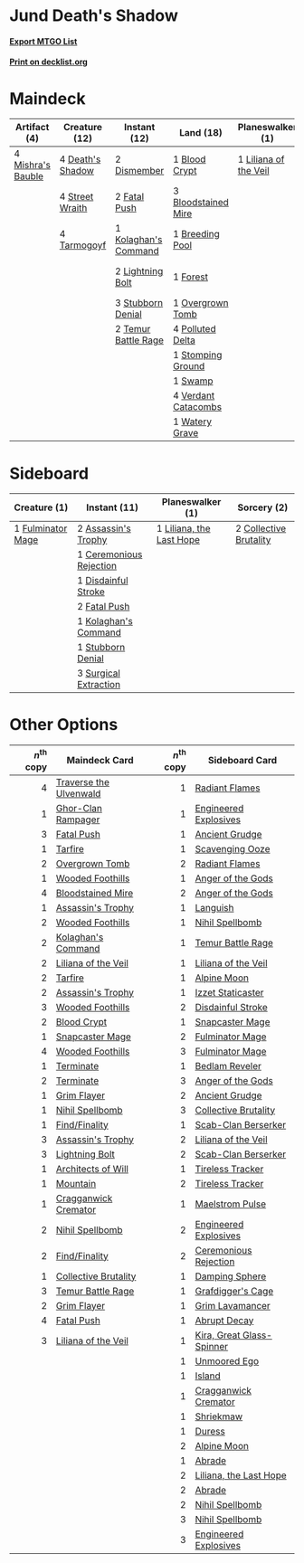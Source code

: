 # Jund Death's Shadow

#### [Export MTGO List](../collection/Jund%20Death's%20Shadow/Jund%20Death's%20Shadow.txt)
#### [Print on decklist.org](http://decklist.org/?deckmain=1%09Blood%20Crypt%0A3%09Bloodstained%20Mire%0A1%09Breeding%20Pool%0A4%09Death's%20Shadow%0A2%09Dismember%0A2%09Faithless%20Looting%0A2%09Fatal%20Push%0A1%09Forest%0A4%09Inquisition%20of%20Kozilek%0A1%09Kolaghan's%20Command%0A2%09Lightning%20Bolt%0A1%09Liliana%20of%20the%20Veil%0A4%09Mishra's%20Bauble%0A1%09Overgrown%20Tomb%0A4%09Polluted%20Delta%0A1%09Stomping%20Ground%0A4%09Street%20Wraith%0A3%09Stubborn%20Denial%0A1%09Swamp%0A4%09Tarmogoyf%0A2%09Temur%20Battle%20Rage%0A4%09Thoughtseize%0A3%09Traverse%20the%20Ulvenwald%0A4%09Verdant%20Catacombs%0A1%09Watery%20Grave&deckside=2%09Assassin's%20Trophy%0A1%09Ceremonious%20Rejection%0A2%09Collective%20Brutality%0A1%09Disdainful%20Stroke%0A2%09Fatal%20Push%0A1%09Fulminator%20Mage%0A1%09Kolaghan's%20Command%0A1%09Liliana,%20the%20Last%20Hope%0A1%09Stubborn%20Denial%0A3%09Surgical%20Extraction)
# Maindeck

|                                        Artifact (4)                                        |                                       Creature (12)                                       |                                         Instant (12)                                          |                                          Land (18)                                           |                                        Planeswalker (1)                                        |                                           Sorcery (13)                                            |
|--------------------------------------------------------------------------------------------|-------------------------------------------------------------------------------------------|-----------------------------------------------------------------------------------------------|----------------------------------------------------------------------------------------------|------------------------------------------------------------------------------------------------|---------------------------------------------------------------------------------------------------|
|4 [Mishra's Bauble](http://gatherer.wizards.com/Pages/Card/Details.aspx?multiverseid=122122)|4 [Death's Shadow](http://gatherer.wizards.com/Pages/Card/Details.aspx?multiverseid=425889)|2 [Dismember](http://gatherer.wizards.com/Pages/Card/Details.aspx?multiverseid=382182)         |1 [Blood Crypt](http://gatherer.wizards.com/Pages/Card/Details.aspx?multiverseid=97102)       |1 [Liliana of the Veil](http://gatherer.wizards.com/Pages/Card/Details.aspx?multiverseid=235597)|2 [Faithless Looting](http://gatherer.wizards.com/Pages/Card/Details.aspx?multiverseid=389512)     |
|                                                                                            |4 [Street Wraith](http://gatherer.wizards.com/Pages/Card/Details.aspx?multiverseid=442097) |2 [Fatal Push](http://gatherer.wizards.com/Pages/Card/Details.aspx?multiverseid=423724)        |3 [Bloodstained Mire](http://gatherer.wizards.com/Pages/Card/Details.aspx?multiverseid=405094)|                                                                                                |4 [Inquisition of Kozilek](http://gatherer.wizards.com/Pages/Card/Details.aspx?multiverseid=416897)|
|                                                                                            |4 [Tarmogoyf](http://gatherer.wizards.com/Pages/Card/Details.aspx?multiverseid=136142)     |1 [Kolaghan's Command](http://gatherer.wizards.com/Pages/Card/Details.aspx?multiverseid=394613)|1 [Breeding Pool](http://gatherer.wizards.com/Pages/Card/Details.aspx?multiverseid=97088)     |                                                                                                |4 [Thoughtseize](http://gatherer.wizards.com/Pages/Card/Details.aspx?multiverseid=438676)          |
|                                                                                            |                                                                                           |2 [Lightning Bolt](http://gatherer.wizards.com/Pages/Card/Details.aspx?multiverseid=806)       |1 [Forest](http://gatherer.wizards.com/Pages/Card/Details.aspx?multiverseid=439860)           |                                                                                                |3 [Traverse the Ulvenwald](http://gatherer.wizards.com/Pages/Card/Details.aspx?multiverseid=409998)|
|                                                                                            |                                                                                           |3 [Stubborn Denial](http://gatherer.wizards.com/Pages/Card/Details.aspx?multiverseid=386673)   |1 [Overgrown Tomb](http://gatherer.wizards.com/Pages/Card/Details.aspx?multiverseid=405103)   |                                                                                                |                                                                                                   |
|                                                                                            |                                                                                           |2 [Temur Battle Rage](http://gatherer.wizards.com/Pages/Card/Details.aspx?multiverseid=391940) |4 [Polluted Delta](http://gatherer.wizards.com/Pages/Card/Details.aspx?multiverseid=405104)   |                                                                                                |                                                                                                   |
|                                                                                            |                                                                                           |                                                                                               |1 [Stomping Ground](http://gatherer.wizards.com/Pages/Card/Details.aspx?multiverseid=405110)  |                                                                                                |                                                                                                   |
|                                                                                            |                                                                                           |                                                                                               |1 [Swamp](http://gatherer.wizards.com/Pages/Card/Details.aspx?multiverseid=439858)            |                                                                                                |                                                                                                   |
|                                                                                            |                                                                                           |                                                                                               |4 [Verdant Catacombs](http://gatherer.wizards.com/Pages/Card/Details.aspx?multiverseid=405113)|                                                                                                |                                                                                                   |
|                                                                                            |                                                                                           |                                                                                               |1 [Watery Grave](http://gatherer.wizards.com/Pages/Card/Details.aspx?multiverseid=405114)     |                                                                                                |                                                                                                   |


# Sideboard

|                                        Creature (1)                                        |                                           Instant (11)                                           |                                         Planeswalker (1)                                          |                                           Sorcery (2)                                           |
|--------------------------------------------------------------------------------------------|--------------------------------------------------------------------------------------------------|---------------------------------------------------------------------------------------------------|-------------------------------------------------------------------------------------------------|
|1 [Fulminator Mage](http://gatherer.wizards.com/Pages/Card/Details.aspx?multiverseid=397686)|2 [Assassin's Trophy](http://gatherer.wizards.com/Pages/Card/Details.aspx?multiverseid=452902)    |1 [Liliana, the Last Hope](http://gatherer.wizards.com/Pages/Card/Details.aspx?multiverseid=414388)|2 [Collective Brutality](http://gatherer.wizards.com/Pages/Card/Details.aspx?multiverseid=414380)|
|                                                                                            |1 [Ceremonious Rejection](http://gatherer.wizards.com/Pages/Card/Details.aspx?multiverseid=417613)|                                                                                                   |                                                                                                 |
|                                                                                            |1 [Disdainful Stroke](http://gatherer.wizards.com/Pages/Card/Details.aspx?multiverseid=420705)    |                                                                                                   |                                                                                                 |
|                                                                                            |2 [Fatal Push](http://gatherer.wizards.com/Pages/Card/Details.aspx?multiverseid=423724)           |                                                                                                   |                                                                                                 |
|                                                                                            |1 [Kolaghan's Command](http://gatherer.wizards.com/Pages/Card/Details.aspx?multiverseid=394613)   |                                                                                                   |                                                                                                 |
|                                                                                            |1 [Stubborn Denial](http://gatherer.wizards.com/Pages/Card/Details.aspx?multiverseid=386673)      |                                                                                                   |                                                                                                 |
|                                                                                            |3 [Surgical Extraction](http://gatherer.wizards.com/Pages/Card/Details.aspx?multiverseid=397706)  |                                                                                                   |                                                                                                 |


# Other Options

|*n*<sup>th</sup> copy|                                          Maindeck Card                                          |*n*<sup>th</sup> copy|                                          Sideboard Card                                           |
|--------------------:|-------------------------------------------------------------------------------------------------|--------------------:|---------------------------------------------------------------------------------------------------|
|                    4|[Traverse the Ulvenwald](http://gatherer.wizards.com/Pages/Card/Details.aspx?multiverseid=409998)|                    1|[Radiant Flames](http://gatherer.wizards.com/Pages/Card/Details.aspx?multiverseid=402002)          |
|                    1|[Ghor-Clan Rampager](http://gatherer.wizards.com/Pages/Card/Details.aspx?multiverseid=366287)    |                    1|[Engineered Explosives](http://gatherer.wizards.com/Pages/Card/Details.aspx?multiverseid=50139)    |
|                    3|[Fatal Push](http://gatherer.wizards.com/Pages/Card/Details.aspx?multiverseid=423724)            |                    1|[Ancient Grudge](http://gatherer.wizards.com/Pages/Card/Details.aspx?multiverseid=235600)          |
|                    1|[Tarfire](http://gatherer.wizards.com/Pages/Card/Details.aspx?multiverseid=157921)               |                    1|[Scavenging Ooze](http://gatherer.wizards.com/Pages/Card/Details.aspx?multiverseid=420783)         |
|                    2|[Overgrown Tomb](http://gatherer.wizards.com/Pages/Card/Details.aspx?multiverseid=405103)        |                    2|[Radiant Flames](http://gatherer.wizards.com/Pages/Card/Details.aspx?multiverseid=402002)          |
|                    1|[Wooded Foothills](http://gatherer.wizards.com/Pages/Card/Details.aspx?multiverseid=405116)      |                    1|[Anger of the Gods](http://gatherer.wizards.com/Pages/Card/Details.aspx?multiverseid=438682)       |
|                    4|[Bloodstained Mire](http://gatherer.wizards.com/Pages/Card/Details.aspx?multiverseid=405094)     |                    2|[Anger of the Gods](http://gatherer.wizards.com/Pages/Card/Details.aspx?multiverseid=438682)       |
|                    1|[Assassin's Trophy](http://gatherer.wizards.com/Pages/Card/Details.aspx?multiverseid=452902)     |                    1|[Languish](http://gatherer.wizards.com/Pages/Card/Details.aspx?multiverseid=420731)                |
|                    2|[Wooded Foothills](http://gatherer.wizards.com/Pages/Card/Details.aspx?multiverseid=405116)      |                    1|[Nihil Spellbomb](http://gatherer.wizards.com/Pages/Card/Details.aspx?multiverseid=442215)         |
|                    2|[Kolaghan's Command](http://gatherer.wizards.com/Pages/Card/Details.aspx?multiverseid=394613)    |                    1|[Temur Battle Rage](http://gatherer.wizards.com/Pages/Card/Details.aspx?multiverseid=391940)       |
|                    2|[Liliana of the Veil](http://gatherer.wizards.com/Pages/Card/Details.aspx?multiverseid=235597)   |                    1|[Liliana of the Veil](http://gatherer.wizards.com/Pages/Card/Details.aspx?multiverseid=235597)     |
|                    2|[Tarfire](http://gatherer.wizards.com/Pages/Card/Details.aspx?multiverseid=157921)               |                    1|[Alpine Moon](http://gatherer.wizards.com/Pages/Card/Details.aspx?multiverseid=447264)             |
|                    2|[Assassin's Trophy](http://gatherer.wizards.com/Pages/Card/Details.aspx?multiverseid=452902)     |                    1|[Izzet Staticaster](http://gatherer.wizards.com/Pages/Card/Details.aspx?multiverseid=253638)       |
|                    3|[Wooded Foothills](http://gatherer.wizards.com/Pages/Card/Details.aspx?multiverseid=405116)      |                    2|[Disdainful Stroke](http://gatherer.wizards.com/Pages/Card/Details.aspx?multiverseid=420705)       |
|                    2|[Blood Crypt](http://gatherer.wizards.com/Pages/Card/Details.aspx?multiverseid=97102)            |                    1|[Snapcaster Mage](http://gatherer.wizards.com/Pages/Card/Details.aspx?multiverseid=227676)         |
|                    1|[Snapcaster Mage](http://gatherer.wizards.com/Pages/Card/Details.aspx?multiverseid=227676)       |                    2|[Fulminator Mage](http://gatherer.wizards.com/Pages/Card/Details.aspx?multiverseid=397686)         |
|                    4|[Wooded Foothills](http://gatherer.wizards.com/Pages/Card/Details.aspx?multiverseid=405116)      |                    3|[Fulminator Mage](http://gatherer.wizards.com/Pages/Card/Details.aspx?multiverseid=397686)         |
|                    1|[Terminate](http://gatherer.wizards.com/Pages/Card/Details.aspx?multiverseid=176449)             |                    1|[Bedlam Reveler](http://gatherer.wizards.com/Pages/Card/Details.aspx?multiverseid=414415)          |
|                    2|[Terminate](http://gatherer.wizards.com/Pages/Card/Details.aspx?multiverseid=176449)             |                    3|[Anger of the Gods](http://gatherer.wizards.com/Pages/Card/Details.aspx?multiverseid=438682)       |
|                    1|[Grim Flayer](http://gatherer.wizards.com/Pages/Card/Details.aspx?multiverseid=414489)           |                    2|[Ancient Grudge](http://gatherer.wizards.com/Pages/Card/Details.aspx?multiverseid=235600)          |
|                    1|[Nihil Spellbomb](http://gatherer.wizards.com/Pages/Card/Details.aspx?multiverseid=442215)       |                    3|[Collective Brutality](http://gatherer.wizards.com/Pages/Card/Details.aspx?multiverseid=414380)    |
|                    1|[Find/Finality](http://gatherer.wizards.com/Pages/Card/Details.aspx?multiverseid=452975)         |                    1|[Scab-Clan Berserker](http://gatherer.wizards.com/Pages/Card/Details.aspx?multiverseid=398461)     |
|                    3|[Assassin's Trophy](http://gatherer.wizards.com/Pages/Card/Details.aspx?multiverseid=452902)     |                    2|[Liliana of the Veil](http://gatherer.wizards.com/Pages/Card/Details.aspx?multiverseid=235597)     |
|                    3|[Lightning Bolt](http://gatherer.wizards.com/Pages/Card/Details.aspx?multiverseid=806)           |                    2|[Scab-Clan Berserker](http://gatherer.wizards.com/Pages/Card/Details.aspx?multiverseid=398461)     |
|                    1|[Architects of Will](http://gatherer.wizards.com/Pages/Card/Details.aspx?multiverseid=179597)    |                    1|[Tireless Tracker](http://gatherer.wizards.com/Pages/Card/Details.aspx?multiverseid=409997)        |
|                    1|[Mountain](http://gatherer.wizards.com/Pages/Card/Details.aspx?multiverseid=439859)              |                    2|[Tireless Tracker](http://gatherer.wizards.com/Pages/Card/Details.aspx?multiverseid=409997)        |
|                    1|[Cragganwick Cremator](http://gatherer.wizards.com/Pages/Card/Details.aspx?multiverseid=159402)  |                    1|[Maelstrom Pulse](http://gatherer.wizards.com/Pages/Card/Details.aspx?multiverseid=180613)         |
|                    2|[Nihil Spellbomb](http://gatherer.wizards.com/Pages/Card/Details.aspx?multiverseid=442215)       |                    2|[Engineered Explosives](http://gatherer.wizards.com/Pages/Card/Details.aspx?multiverseid=50139)    |
|                    2|[Find/Finality](http://gatherer.wizards.com/Pages/Card/Details.aspx?multiverseid=452975)         |                    2|[Ceremonious Rejection](http://gatherer.wizards.com/Pages/Card/Details.aspx?multiverseid=417613)   |
|                    1|[Collective Brutality](http://gatherer.wizards.com/Pages/Card/Details.aspx?multiverseid=414380)  |                    1|[Damping Sphere](http://gatherer.wizards.com/Pages/Card/Details.aspx?multiverseid=443101)          |
|                    3|[Temur Battle Rage](http://gatherer.wizards.com/Pages/Card/Details.aspx?multiverseid=391940)     |                    1|[Grafdigger's Cage](http://gatherer.wizards.com/Pages/Card/Details.aspx?multiverseid=278452)       |
|                    2|[Grim Flayer](http://gatherer.wizards.com/Pages/Card/Details.aspx?multiverseid=414489)           |                    1|[Grim Lavamancer](http://gatherer.wizards.com/Pages/Card/Details.aspx?multiverseid=430589)         |
|                    4|[Fatal Push](http://gatherer.wizards.com/Pages/Card/Details.aspx?multiverseid=423724)            |                    1|[Abrupt Decay](http://gatherer.wizards.com/Pages/Card/Details.aspx?multiverseid=456061)            |
|                    3|[Liliana of the Veil](http://gatherer.wizards.com/Pages/Card/Details.aspx?multiverseid=235597)   |                    1|[Kira, Great Glass-Spinner](http://gatherer.wizards.com/Pages/Card/Details.aspx?multiverseid=74445)|
|                     |                                                                                                 |                    1|[Unmoored Ego](http://gatherer.wizards.com/Pages/Card/Details.aspx?multiverseid=452962)            |
|                     |                                                                                                 |                    1|[Island](http://gatherer.wizards.com/Pages/Card/Details.aspx?multiverseid=439857)                  |
|                     |                                                                                                 |                    1|[Cragganwick Cremator](http://gatherer.wizards.com/Pages/Card/Details.aspx?multiverseid=159402)    |
|                     |                                                                                                 |                    1|[Shriekmaw](http://gatherer.wizards.com/Pages/Card/Details.aspx?multiverseid=220572)               |
|                     |                                                                                                 |                    1|[Duress](http://gatherer.wizards.com/Pages/Card/Details.aspx?multiverseid=14557)                   |
|                     |                                                                                                 |                    2|[Alpine Moon](http://gatherer.wizards.com/Pages/Card/Details.aspx?multiverseid=447264)             |
|                     |                                                                                                 |                    1|[Abrade](http://gatherer.wizards.com/Pages/Card/Details.aspx?multiverseid=430772)                  |
|                     |                                                                                                 |                    2|[Liliana, the Last Hope](http://gatherer.wizards.com/Pages/Card/Details.aspx?multiverseid=414388)  |
|                     |                                                                                                 |                    2|[Abrade](http://gatherer.wizards.com/Pages/Card/Details.aspx?multiverseid=430772)                  |
|                     |                                                                                                 |                    2|[Nihil Spellbomb](http://gatherer.wizards.com/Pages/Card/Details.aspx?multiverseid=442215)         |
|                     |                                                                                                 |                    3|[Nihil Spellbomb](http://gatherer.wizards.com/Pages/Card/Details.aspx?multiverseid=442215)         |
|                     |                                                                                                 |                    3|[Engineered Explosives](http://gatherer.wizards.com/Pages/Card/Details.aspx?multiverseid=50139)    |

